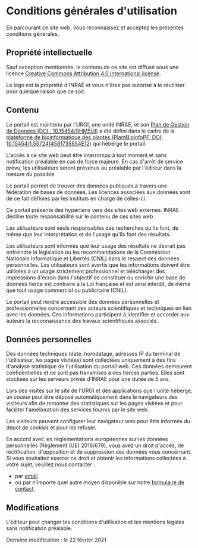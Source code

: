 # Conditions générales d'utilisation 

En parcourant ce site web, vous reconnaissez et acceptez les présentes conditions générales.

## Propriété intellectuelle

Sauf exception mentionnée, le contenu de ce site est diffusé sous une licence [Creative Commons Attribution 4.0 International license](https://creativecommons.org/licenses/by/4.0/).

Le logo est la propriété d'INRAE et vous n'êtes pas autorisé à le réutiliser pour quelque raison que ce soit.

## Contenu

Le portail est maintenu par l'URGI, une unité INRAE, et son [Plan de Gestion de Données (DOI : 10.15454/9HM5UI)](https://doi.org/10.15454/9HM5UI) a été défini dans le cadre de la [plateforme de bioinformatique des plantes (PlantBioinfoPF, DOI: 10.15454/1.5572414581735654E12)](https://doi.org/10.15454/1.5572414581735654E12) qui héberge le portail.

L'accès à ce site web peut être interrompu à tout moment et sans notification préalable en cas de force majeure.
En cas d'arrêt de service prévu, les utilisateurs seront prévenus au préalable par l'éditeur dans la mesure du possible.

Le portail permet de trouver des données publiques à travers une fédération de bases de données.
Les licences associées aux données sont de ce fait définies par les instituts en charge de celles-ci.

Ce portail présente des hyperliens vers des sites web externes.
INRAE décline toute responsabilité sur le contenu de ces sites web.

Les utilisateurs sont seuls responsables des recherches qu'ils font, de même que leur interprétation et de l'usage qu'ils font des résultats.

Les utilisateurs sont informés que leur usage des résultats ne devrait pas enfreindre la législation ou les recommandations de la Commission Nationale Informatique et Libertés (CNIL) dans le respect des données personnelles.
Les utilisateurs sont avertis que les informations doivent être utilisées à un usage strictement professionnel et télécharger des impressions d'écran dans l'objectif de constituer ou enrichir une base de données tierce est contraire à la Loi française et est ainsi interdit, de même que tout usage commercial ou publicitaire (CNIL).

Le portail peut rendre accessible des données personnelles et professionnelles concernant des acteurs scientifiques et techniques en lien avec les données.
Ces informations participent à identifier et accorder aux auteurs la reconnaissance des travaux scientifiques associés.

## Données personnelles

Des données techniques (date, horodatage, adresses IP du terminal de l'utilisateur, les pages visitées) sont collectées uniquement à des fins d'analyse statistique de l'utilisation du portail web.
Ces données demeurent confidentielles et ne sont pas transmises à des tierces parties.
Elles sont stockées sur les serveurs privés d'INRAE pour une durée de 5 ans.

Lors des visites sur le site de l'URGI et des applications que l'unité héberge, un _cookie_ peut être déposé automatiquement dans le navigateurs des visiteurs afin de remonter des statistiques sur les pages visitées et pour faciliter l'amélioration des services fournis par le site web.

Les visiteurs peuvent configurer leur navigateur web pour être informés du dépôt de _cookies_ et pour les refuser.

En accord avec les réglementations européennes sur les données personnelles (Règlement (UE) 2016/679), vous avez un droit d'accès, de rectification, d'opposition et de suppression des données vous concernant.
Si vous souhaitez exercer ce droit et obtenir les informations collectées à votre sujet, veuillez nous contacter :
- par [email](mailto:urgi-contact@inrae.fr?subject=%5BData%20Discovery%5D%20GPDR%20request)
- ou par n'importe quel autre moyen disponible sur notre [formulaire de contact](https://urgi.versailles.inrae.fr/Contact-us).

## Modifications

L'éditeur peut changer les conditions d'utilisation et les mentions légales sans notification préalable.

Dernière modification : le 22 février 2021
